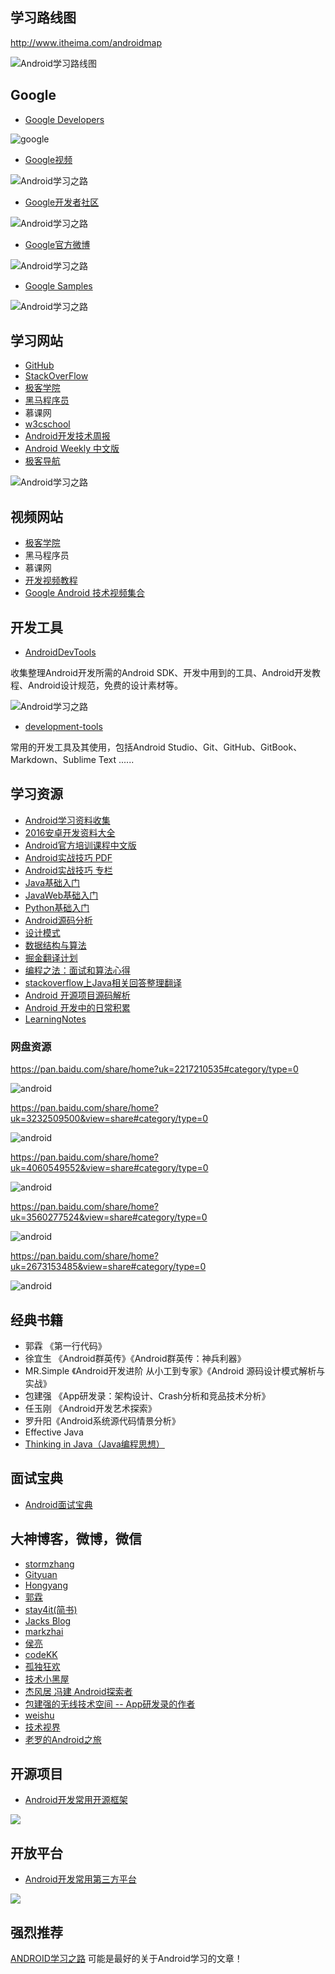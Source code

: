 ## 学习路线图

http://www.itheima.com/androidmap

![Android学习路线图](http://img.blog.csdn.net/20170406005745987?watermark/2/text/aHR0cDovL2Jsb2cuY3Nkbi5uZXQvYXhpMjk1MzA5MDY2/font/5a6L5L2T/fontsize/400/fill/I0JBQkFCMA==/dissolve/70/gravity/SouthEast)

## Google

- [Google Developers](https://developers.google.cn/)

![google](http://img.blog.csdn.net/20161219232946232?watermark/2/text/aHR0cDovL2Jsb2cuY3Nkbi5uZXQvYXhpMjk1MzA5MDY2/font/5a6L5L2T/fontsize/400/fill/I0JBQkFCMA==/dissolve/70/gravity/SouthEast)

- [Google视频](http://i.youku.com/i/UMjczOTc0NDkzNg==)

![Android学习之路](http://img.blog.csdn.net/20160926211553757)

- [Google开发者社区](http://chinagdg.org/)

![Android学习之路](http://img.blog.csdn.net/20160926211732743)

- [Google官方微博](http://weibo.com/GoogleDevelopers?refer_flag=1005055013_)

![Android学习之路](http://img.blog.csdn.net/20160926211652669)

- [Google Samples](https://github.com/googlesamples)

![Android学习之路](http://img.blog.csdn.net/20160926212604036)

## 学习网站

- [GitHub](https://github.com/)
- [StackOverFlow](http://stackoverflow.com/)
- [极客学院](http://wiki.jikexueyuan.com/)
- [黑马程序员](http://www.itheima.com/)
- 慕课网
- [w3cschool](http://www.w3cschool.cn/)
- [Android开发技术周报](http://www.androidweekly.cn/)
- [Android Weekly 中文版](http://wiki.jikexueyuan.com/project/android-weekly/)
- [极客导航](http://www.jikedaohang.com/)

![Android学习之路](http://img.blog.csdn.net/20161026233117616)

## 视频网站

- [极客学院](http://wiki.jikexueyuan.com/)
- 黑马程序员
- 慕课网
- [开发视频教程](http://geek.csdn.net/news/detail/99708)
- [Google Android 技术视频集合](http://chinagdg.org/2016/08/google-android-videos/)

## 开发工具

- [AndroidDevTools](http://www.androiddevtools.cn/)

收集整理Android开发所需的Android SDK、开发中用到的工具、Android开发教程、Android设计规范，免费的设计素材等。

![Android学习之路](http://img.blog.csdn.net/20160929134827185)

- [development-tools](https://www.gitbook.com/book/alleniverson/development-tools/details)

常用的开发工具及其使用，包括Android Studio、Git、GitHub、GitBook、Markdown、Sublime Text ......

## 学习资源

- [Android学习资料收集](http://mp.weixin.qq.com/s?__biz=MzA4NTQwNDcyMA==&mid=402543523&idx=1&sn=7589887001688123a6a04e081a2b793b&scene=4#wechat_redirect)
- [2016安卓开发资料大全](http://blog.chengyunfeng.com/?p=1020)
- [Android官方培训课程中文版](https://github.com/kesenhoo/android-training-course-in-chinese)
- [Android实战技巧 PDF](http://wiki.jikexueyuan.com/project/android-actual-combat-skills/)
- [Android实战技巧 专栏](http://blog.csdn.net/column/details/android-tip.html)
- [Java基础入门](http://blog.csdn.net/axi295309066/article/details/52485297)
- [JavaWeb基础入门](http://blog.csdn.net/axi295309066/article/details/71057277)
- [Python基础入门](http://blog.csdn.net/axi295309066/article/details/71023059)
- [Android源码分析](http://blog.csdn.net/axi295309066/article/details/64450164)
- [设计模式](http://blog.csdn.net/axi295309066/article/details/64445581)
- [数据结构与算法](http://blog.csdn.net/axi295309066/article/details/53980484)
- [掘金翻译计划](https://github.com/xitu/gold-miner)
- [编程之法：面试和算法心得](https://github.com/julycoding/The-Art-Of-Programming-By-July)
- [stackoverflow上Java相关回答整理翻译](https://github.com/giantray/stackoverflow-java-top-qa)
- [Android 开源项目源码解析](https://github.com/android-cn/android-open-project-analysis)
- [Android 开发中的日常积累](https://github.com/lizhangqu/CoreLink)
- [LearningNotes](https://github.com/GeniusVJR/LearningNotes)

### 网盘资源

https://pan.baidu.com/share/home?uk=2217210535#category/type=0

![android](http://img.blog.csdn.net/20170121114507186?watermark/2/text/aHR0cDovL2Jsb2cuY3Nkbi5uZXQvYXhpMjk1MzA5MDY2/font/5a6L5L2T/fontsize/400/fill/I0JBQkFCMA==/dissolve/70/gravity/SouthEast)

https://pan.baidu.com/share/home?uk=3232509500&view=share#category/type=0

![android](http://img.blog.csdn.net/20170121114333938?watermark/2/text/aHR0cDovL2Jsb2cuY3Nkbi5uZXQvYXhpMjk1MzA5MDY2/font/5a6L5L2T/fontsize/400/fill/I0JBQkFCMA==/dissolve/70/gravity/SouthEast)

https://pan.baidu.com/share/home?uk=4060549552&view=share#category/type=0

![android](http://img.blog.csdn.net/20170121114611297?watermark/2/text/aHR0cDovL2Jsb2cuY3Nkbi5uZXQvYXhpMjk1MzA5MDY2/font/5a6L5L2T/fontsize/400/fill/I0JBQkFCMA==/dissolve/70/gravity/SouthEast)

https://pan.baidu.com/share/home?uk=3560277524&view=share#category/type=0

![android](http://img.blog.csdn.net/20170121114851518?watermark/2/text/aHR0cDovL2Jsb2cuY3Nkbi5uZXQvYXhpMjk1MzA5MDY2/font/5a6L5L2T/fontsize/400/fill/I0JBQkFCMA==/dissolve/70/gravity/SouthEast)

https://pan.baidu.com/share/home?uk=2673153485&view=share#category/type=0

![android](http://img.blog.csdn.net/20170121114946428?watermark/2/text/aHR0cDovL2Jsb2cuY3Nkbi5uZXQvYXhpMjk1MzA5MDY2/font/5a6L5L2T/fontsize/400/fill/I0JBQkFCMA==/dissolve/70/gravity/SouthEast)

## 经典书籍

- 郭霖 《第一行代码》
- 徐宜生 《Android群英传》《Android群英传：神兵利器》
- MR.Simple 《Android开发进阶 从小工到专家》《Android 源码设计模式解析与实战》
- 包建强 《App研发录：架构设计、Crash分析和竞品技术分析》
- 任玉刚 《Android开发艺术探索》
- 罗升阳《Android系统源代码情景分析》
- Effective Java
- [Thinking in Java（Java编程思想）](http://blog.csdn.net/axi295309066/article/details/71023238)

## 面试宝典

- [Android面试宝典](http://blog.csdn.net/axi295309066/article/details/51275470)

## 大神博客，微博，微信

- [stormzhang](http://stormzhang.com/posts/)
- [Gityuan](http://gityuan.com/)
- [Hongyang](http://blog.csdn.net/lmj623565791)
- [郭霖](http://blog.csdn.net/guolin_blog)
- [stay4it(简书)](http://www.jianshu.com/users/6e4c6553a7f9/latest_articles)
- [Jacks Blog](https://blog.dreamtobe.cn/)
- [markzhai](http://blog.zhaiyifan.cn/)
- [侯亮](https://my.oschina.net/youranhongcha/blog)
- [codeKK](http://p.codekk.com/)
- [孤独狂欢](http://www.gdky005.com/)
- [技术小黑屋](http://droidyue.com/)
- [杰风居 冯建 Android探索者](http://jayfeng.com/)
- [包建强的无线技术空间 -- App研发录的作者](http://www.cnblogs.com/Jax/)
- [weishu](http://weishu.me/)
- [技术视界](http://blog.coderclock.com/)
- [老罗的Android之旅](http://blog.csdn.net/luoshengyang/article/details/6618363)

## 开源项目

- [Android开发常用开源框架](http://blog.csdn.net/axi295309066/article/details/52901044)

![](http://img.blog.csdn.net/20170428144103234?watermark/2/text/aHR0cDovL2Jsb2cuY3Nkbi5uZXQvYXhpMjk1MzA5MDY2/font/5a6L5L2T/fontsize/400/fill/I0JBQkFCMA==/dissolve/70/gravity/SouthEast)

## 开放平台

- [Android开发常用第三方平台](http://blog.csdn.net/axi295309066/article/details/52901991)

![](http://img.blog.csdn.net/20161023155813600)

## 强烈推荐

[ANDROID学习之路](http://stormzhang.com/android/2014/07/07/learn-android-from-rookie/) 可能是最好的关于Android学习的文章！